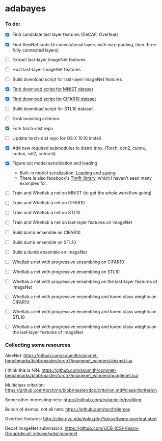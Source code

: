 # adabayes

### To do:
* [x] Find candidate last layer features (DeCAF, Overfeat)
* [x] Find AlexNet code (5 convolutional layers with max-pooling, then three fully connected layers)
* [ ] Extract last-layer ImageNet features
* [ ] Host last-layer ImageNet features
* [ ] Build download script for last-layer ImageNet features
* [X] [Find download script for MNIST dataset](https://github.com/torch/demos/blob/master/train-a-digit-classifier/dataset-mnist.lua#L4)
* [X] [Find download script for CIFAR10 dataset](https://github.com/torch/demos/blob/1bfcb778dd3e237e5716a2c7001e3535cb17064c/train-on-cifar/train-on-cifar.lua#L140-L220)
* [ ] Build download script for STL10 dataset
* [ ] Grok boosting criterion
* [x] Fork torch-dist repo
* [ ] Update torch-dist repo for OS X 10.10 install
* [x] Add new required submodules to distro (nnx, iTorch, ccn2, cunnx, cudnn, sdl2, cutorch)
* [x] Figure out model serialization and loading
    * Built-in model serialization. [Loading](https://github.com/facebook/fblualib/blob/master/fblualib/thrift/README.md) and [saving](https://github.com/torch/demos/blob/1bfcb778dd3e237e5716a2c7001e3535cb17064c/train-on-cifar/train-on-cifar.lua#L372).
    * There is also facebook's [Thrift library](https://github.com/facebook/fblualib/blob/master/fblualib/thrift/README.md), which I haven't seen many examples for.
* [ ] Train and Whetlab a net on MNIST (to get the whole workflow going)
* [ ] Train and Whetlab a net on CIFAR10
* [ ] Train and Whetlab a net on STL10
* [ ] Train and Whetlab a net on last-layer features on ImageNet
* [ ] Build dumb ensemble on CIFAR10
* [ ] Build dumb ensemble on STL10
* [ ] Build a dumb ensemble on ImageNet
* [ ] Whetlab a net with progressive ensembling on CIFAR10
* [ ] Whetlab a net with progressive ensembling on STL10
* [ ] Whetlab a net with progressive ensembling on the last-layer features of ImageNet
* [ ] Whetlab a net with progressive ensembling and tuned class weights on CIFAR10
* [ ] Whetlab a net with progressive ensembling and tuned class weights on STL10
* [ ] Whetlab a net with progressive ensembling and tuned class weights on the last-layer features of ImageNet


### Collecting some resources

AlexNet:
https://github.com/soumith/convnet-benchmarks/blob/master/torch7/imagenet_winners/alexnet.lua

I think this is NiN:
https://github.com/soumith/convnet-benchmarks/blob/master/torch7/imagenet_winners/googlenet.lua

Multiclass criterion:
https://github.com/torch/nn/blob/master/doc/criterion.md#classnllcriterion

Some other interesting nets:
https://github.com/culurciello/profiling

Bunch of demos, not all nets:
https://github.com/torch/demos

Overfeat features:
http://cilvr.nyu.edu/doku.php?id=software:overfeat:start

Decaf ImageNet submission:
https://github.com/UCB-ICSI-Vision-Group/decaf-release/wiki/imagenet

